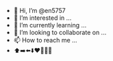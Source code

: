- 👋 Hi, I’m @en5757
- 👀 I’m interested in ...
- 🌱 I’m currently learning ...
- 💞️ I’m looking to collaborate on ...
- 📫 How to reach me ...
- ⬆️➡️⬅️⬇️❤️🚀🔥✨
<!---
en5757/en5757 is a ✨ special ✨ repository because its `README.md` (this file) appears on your GitHub profile.
You can click the Preview link to take a look at your changes.
--->
